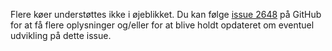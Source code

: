 Flere køer understøttes ikke i øjeblikket. Du kan følge [issue
2648](https://github.com/AntennaPod/AntennaPod/issues/2648) på GitHub for at få
flere oplysninger og/eller for at blive holdt opdateret om eventuel udvikling på
dette issue.
